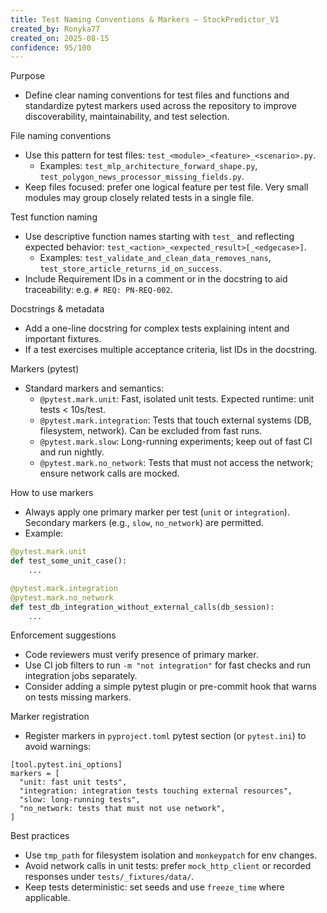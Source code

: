 ```yaml
---
title: Test Naming Conventions & Markers — StockPredictor_V1
created_by: Ronyka77
created_on: 2025-08-15
confidence: 95/100
---
```


Purpose
- Define clear naming conventions for test files and functions and standardize pytest markers used across the repository to improve discoverability, maintainability, and test selection.

File naming conventions
- Use this pattern for test files: `test_<module>_<feature>_<scenario>.py`.
  - Examples: `test_mlp_architecture_forward_shape.py`, `test_polygon_news_processor_missing_fields.py`.
- Keep files focused: prefer one logical feature per test file. Very small modules may group closely related tests in a single file.

Test function naming
- Use descriptive function names starting with `test_` and reflecting expected behavior: `test_<action>_<expected_result>[_<edgecase>]`.
  - Examples: `test_validate_and_clean_data_removes_nans`, `test_store_article_returns_id_on_success`.
- Include Requirement IDs in a comment or in the docstring to aid traceability: e.g. `# REQ: PN-REQ-002`.

Docstrings & metadata
- Add a one-line docstring for complex tests explaining intent and important fixtures.
- If a test exercises multiple acceptance criteria, list IDs in the docstring.

Markers (pytest)
- Standard markers and semantics:
  - `@pytest.mark.unit`: Fast, isolated unit tests. Expected runtime: unit tests < 10s/test.
  - `@pytest.mark.integration`: Tests that touch external systems (DB, filesystem, network). Can be excluded from fast runs.
  - `@pytest.mark.slow`: Long-running experiments; keep out of fast CI and run nightly.
  - `@pytest.mark.no_network`: Tests that must not access the network; ensure network calls are mocked.

How to use markers
- Always apply one primary marker per test (`unit` or `integration`). Secondary markers (e.g., `slow`, `no_network`) are permitted.
- Example:
```python
@pytest.mark.unit
def test_some_unit_case():
    ...

@pytest.mark.integration
@pytest.mark.no_network
def test_db_integration_without_external_calls(db_session):
    ...
```

Enforcement suggestions
- Code reviewers must verify presence of primary marker.
- Use CI job filters to run `-m "not integration"` for fast checks and run integration jobs separately.
- Consider adding a simple pytest plugin or pre-commit hook that warns on tests missing markers.

Marker registration
- Register markers in `pyproject.toml` pytest section (or `pytest.ini`) to avoid warnings:
```
[tool.pytest.ini_options]
markers = [
  "unit: fast unit tests",
  "integration: integration tests touching external resources",
  "slow: long-running tests",
  "no_network: tests that must not use network",
]
```

Best practices
- Use `tmp_path` for filesystem isolation and `monkeypatch` for env changes.
- Avoid network calls in unit tests: prefer `mock_http_client` or recorded responses under `tests/_fixtures/data/`.
- Keep tests deterministic: set seeds and use `freeze_time` where applicable.


